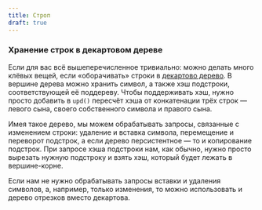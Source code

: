 ```yaml
---
title: Строп
draft: true
---
```



### Хранение строк в декартовом дереве

Если для вас всё вышеперечисленное тривиально: можно делать много клёвых вещей, если «оборачивать» строки в [декартово дерево](treap). В вершине дерева можно хранить символ, а также хэш подстроки, соответствующей её поддереву. Чтобы поддерживать хэш, нужно просто добавить в `upd()` пересчёт хэша от конкатенации трёх строк — левого сына, своего собственного символа и правого сына.

Имея такое дерево, мы можем обрабатывать запросы, связанные с изменением строки: удаление и вставка символа, перемещение и переворот подстрок, а если дерево персистентное — то и копирование подстрок. При запросе хэша подстроки нам, как обычно, нужно просто вырезать нужную подстроку и взять хэш, который будет лежать в вершине-корне.

Если нам не нужно обрабатывать запросы вставки и удаления символов, а, например, только изменения, то можно использовать и дерево отрезков вместо декартова.

